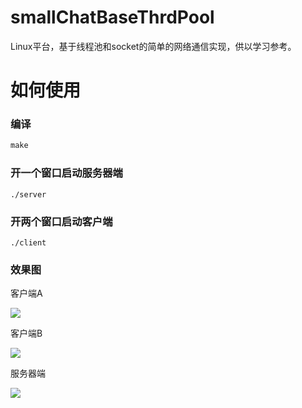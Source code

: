 # smallChatBaseThrdPool

Linux平台，基于线程池和socket的简单的网络通信实现，供以学习参考。





# 如何使用

### 编译

```makefile
make
```

### 开一个窗口启动服务器端

```shell
./server
```

### 开两个窗口启动客户端

```shell
./client
```

### 效果图

客户端A

![](C:\Users\Liu\AppData\Roaming\marktext\images\2025-01-11-17-23-15-image.png)

客户端B

![](C:\Users\Liu\AppData\Roaming\marktext\images\2025-01-11-17-23-33-image.png)

服务器端

![](C:\Users\Liu\AppData\Roaming\marktext\images\2025-01-11-17-24-00-image.png)
